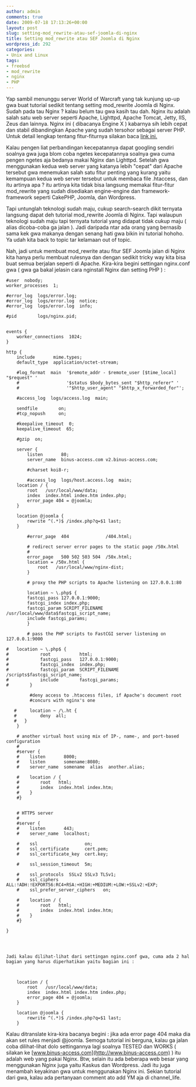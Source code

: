 ```yaml
---
author: admin
comments: true
date: 2009-07-18 17:13:26+00:00
layout: post
slug: setting-mod_rewrite-atau-sef-joomla-di-nginx
title: Setting mod_rewrite atau SEF Joomla di Nginx
wordpress_id: 292
categories:
- Unix and Linux
tags:
- freebsd
- mod_rewrite
- nginx
- PHP
---
```


Yap sambil menunggu server World of Warcraft yang tak kunjung up-up gwa buat tutorial sedikit tentang setting mod_rewrite Joomla di Nginx. Sudah pada tau Nginx ? kalau belum tau gwa kasih tau dah. Nginx itu adalah salah satu web server seperti Apache, Lighttpd, Apache Tomcat, Jetty, IIS, Zeus dan lainnya. Nginx ini ( dibacanya Engine X ) kabarnya sih lebih cepat dan stabil dibandingkan Apache yang sudah tersohor sebagai server PHP. Untuk detail lengkap tentang fitur-fiturnya silakan baca [link ini.](http://en.wikipedia.org/wiki/Nginx)

Kalau pengen liat perbandingan kecepatannya dapat googling sendiri soalnya gwa juga blom coba ngetes kecepatannya soalnya gwa cuma pengen ngetes aja bedanya makai Nginx dan Lighttpd. Setelah gwa menggunakan kedua web server yang katanya lebih "cepat" dari Apache tersebut gwa menemukan salah satu fitur penting yang kurang yaitu kemampuan kedua web server tersebut untuk membaca file .htaccess, dan itu artinya apa ? itu artinya kita tidak bisa langsung memakai fitur-fitur mod_rewrite yang sudah disediakan engine-engine dan framework-framework seperti CakePHP, Joomla, dan Wordpress.

Tapi untunglah teknologi sudah maju, cukup search-search dikit ternyata langsung dapat deh tutorial mod_rewrite Joomla di Nginx. Tapi walaupun teknologi sudah maju tapi ternyata tutorial yang didapat tidak cukup maju ( alias dicoba-coba ga jalan ). Jadi daripada ntar ada orang yang bernasib sama kek gwa makanya dengan senang hati gwa bikin ini tutorial hohoho. Ya udah kita back to topic tar kelamaan out of topic.

Nah, jadi untuk membuat mod_rewrite atau fitur SEF Joomla jalan di Nginx kita hanya perlu membuat rulesnya dan dengan sedikit tricky way kita bisa buat semua berjalan seperti di Apache. Kira-kira begini settingan nginx.conf gwa ( gwa ga bakal jelasin cara nginstall Nginx dan setting PHP ) :


    
    
    #user  nobody;
    worker_processes  1;
    
    #error_log  logs/error.log;
    #error_log  logs/error.log  notice;
    #error_log  logs/error.log  info;
    
    #pid        logs/nginx.pid;
    
    
    events {
        worker_connections  1024;
    }
    
    http {
        include       mime.types;
        default_type  application/octet-stream;
    
        #log_format  main  '$remote_addr - $remote_user [$time_local] "$request" '
        #                  '$status $body_bytes_sent "$http_referer" '
        #                  '"$http_user_agent" "$http_x_forwarded_for"';
    
        #access_log  logs/access.log  main;
    
        sendfile        on;
        #tcp_nopush     on;
    
        #keepalive_timeout  0;
        keepalive_timeout  65;
    
        #gzip  on;
    
        server {
            listen       80;
            server_name  binus-access.com v2.binus-access.com;
    
            #charset koi8-r;
    
            #access_log  logs/host.access.log  main;
    	location / {
    		root   /usr/local/www/data;
    		index  index.html index.htm index.php;
    		error_page 404 = @joomla; 
    	}
    
    	location @joomla { 
    		rewrite ^(.*)$ /index.php?q=$1 last;
    	}
    
            #error_page  404              /404.html;
    
            # redirect server error pages to the static page /50x.html
            #
            error_page   500 502 503 504  /50x.html;
            location = /50x.html {
                root   /usr/local/www/nginx-dist;
            }
    
            # proxy the PHP scripts to Apache listening on 127.0.0.1:80
            
            location ~ \.php$ {
    		fastcgi_pass 127.0.0.1:9000;
    		fastcgi_index index.php;
    		fastcgi_param SCRIPT_FILENAME /usr/local/www/data$fastcgi_script_name;
    		include fastcgi_params;	
            }
    
            # pass the PHP scripts to FastCGI server listening on 127.0.0.1:9000
            
    #	location ~ \.php$ {
    #            root           html;
    #            fastcgi_pass   127.0.0.1:9000;
    #            fastcgi_index  index.php;
    #            fastcgi_param  SCRIPT_FILENAME  /scripts$fastcgi_script_name;
    #            include        fastcgi_params;
    #        }
    
             #deny access to .htaccess files, if Apache's document root
             #concurs with nginx's one
            
       #     location ~ /\.ht {
       #         deny  all;
       #   }
        }
    
        # another virtual host using mix of IP-, name-, and port-based configuration
        #
        #server {
        #    listen       8000;
        #    listen       somename:8080;
        #    server_name  somename  alias  another.alias;
    
        #    location / {
        #        root   html;
        #        index  index.html index.htm;
        #    }
        #}
    
    
        # HTTPS server
        #
        #server {
        #    listen       443;
        #    server_name  localhost;
    
        #    ssl                  on;
        #    ssl_certificate      cert.pem;
        #    ssl_certificate_key  cert.key;
    
        #    ssl_session_timeout  5m;
    
        #    ssl_protocols  SSLv2 SSLv3 TLSv1;
        #    ssl_ciphers  ALL:!ADH:!EXPORT56:RC4+RSA:+HIGH:+MEDIUM:+LOW:+SSLv2:+EXP;
        #    ssl_prefer_server_ciphers   on;
    
        #    location / {
        #        root   html;
        #        index  index.html index.htm;
        #    }
        #}
    
    }
    
    
    
    
    Jadi kalau dilihat-lihat dari settingan nginx.conf gwa, cuma ada 2 hal bagian yang harus diperhatikan yaitu bagian ini :
    
    
    
    	location / {
    		root   /usr/local/www/data;
    		index  index.html index.htm index.php;
    		error_page 404 = @joomla; 
    	}
    
    	location @joomla { 
    		rewrite ^(.*)$ /index.php?q=$1 last;
    	}
    



Kalau ditranslate kira-kira bacanya begini : jika ada error page 404 maka dia akan set rules menjadi @joomla. Semoga tutorial ini berguna, kalau ga jalan coba dilihat-lihat dolo settingannya lagi soalnya TESTED dan WORKS ( silakan ke [www.binus-access.com](http://www.binus-access.com) ) itu adalah web yang pakai Nginx. Btw, selain itu ada beberapa web besar yang menggunakan Nginx juga yaitu Kaskus dan Wordpress. Jadi itu juga menambah keyakinan gwa untuk menggunakan Nginx ini. Sekian tutorial dari gwa, kalau ada pertanyaan comment ato add YM aja di channel_life.



